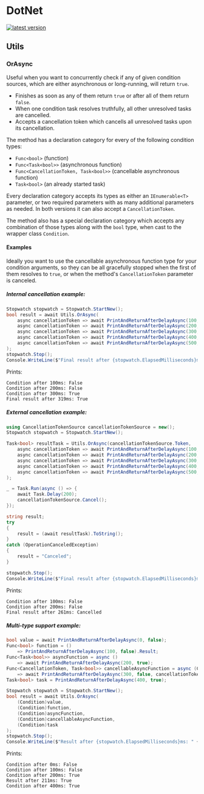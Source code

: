 # DotNet
[![latest version](https://img.shields.io/nuget/v/AndrejKrizan.DotNet)](https://www.nuget.org/packages/AndrejKrizan.DotNet)

## Utils
### OrAsync

Useful when you want to concurrently check if any of given condition sources, which are either asynchronous or long-running, will return `true`.
- Finishes as soon as any of them return `true` or after all of them return `false`.
- When one condition task resolves truthfully, all other unresolved tasks are cancelled.
- Accepts a cancellation token which cancells all unresolved tasks upon its cancellation.

The method has a declaration category for every of the following condition types:
- `Func<bool>` (function)
- `Func<Task<bool>>` (asynchronous function)
- `Func<CancellationToken, Task<bool>>` (cancellable asynchronous function)
- `Task<bool>` (an already started task)

Every declaration category accepts its types as either an `IEnumerable<T>` parameter, or two required parameters with as many additional parameters as needed. 
In both versions it can also accept a `CancellationToken`.

The method also has a special declaration category which accepts any combination of those types along with the `bool` type, when cast to the wrapper class `Condition`. 

#### Examples
Ideally you want to use the cancellable asynchronous function type for your condition arguments, so they can be all gracefully stopped when the first of them resolves to `true`, or when the method's `CancellationToken` parameter is canceled.

##### Internal cancellation example:

```cs
Stopwatch stopwatch = Stopwatch.StartNew();
bool result = await Utils.OrAsync(
    async cancellationToken => await PrintAndReturnAfterDelayAsync(100, false, cancellationToken),
    async cancellationToken => await PrintAndReturnAfterDelayAsync(200, false, cancellationToken),
    async cancellationToken => await PrintAndReturnAfterDelayAsync(300, true, cancellationToken),
    async cancellationToken => await PrintAndReturnAfterDelayAsync(400, false, cancellationToken),
    async cancellationToken => await PrintAndReturnAfterDelayAsync(500, true, cancellationToken)
);
stopwatch.Stop();
Console.WriteLine($"Final result after {stopwatch.ElapsedMilliseconds}ms: " + result);
```

Prints:
```
Condition after 100ms: False
Condition after 200ms: False
Condition after 300ms: True
Final result after 319ms: True
```

##### External cancellation example:
```cs
using CancellationTokenSource cancellationTokenSource = new();
Stopwatch stopwatch = Stopwatch.StartNew();

Task<bool> resultTask = Utils.OrAsync(cancellationTokenSource.Token,
    async cancellationToken => await PrintAndReturnAfterDelayAsync(100, false, cancellationToken),
    async cancellationToken => await PrintAndReturnAfterDelayAsync(200, false, cancellationToken),
    async cancellationToken => await PrintAndReturnAfterDelayAsync(300, true, cancellationToken),
    async cancellationToken => await PrintAndReturnAfterDelayAsync(400, false, cancellationToken),
    async cancellationToken => await PrintAndReturnAfterDelayAsync(500, true, cancellationToken)
);

_ = Task.Run(async () => { 
    await Task.Delay(200); 
    cancellationTokenSource.Cancel(); 
});

string result;
try
{
    result = (await resultTask).ToString();
}
catch (OperationCanceledException)
{
    result = "Canceled";
}

stopwatch.Stop();
Console.WriteLine($"Final result after {stopwatch.ElapsedMilliseconds}ms: " + result);
```

Prints:
```
Condition after 100ms: False
Condition after 200ms: False
Final result after 261ms: Cancelled
```

##### Multi-type support example:
```cs
bool value = await PrintAndReturnAfterDelayAsync(0, false);
Func<bool> function = () 
	=> PrintAndReturnAfterDelayAsync(100, false).Result;
Func<Task<bool>> asyncFunction = async () 
	=> await PrintAndReturnAfterDelayAsync(200, true);
Func<CancellationToken, Task<bool>> cancellableAsyncFunction = async (CancellationToken cancellationToken) 
	=> await PrintAndReturnAfterDelayAsync(300, false, cancellationToken);
Task<bool> task = PrintAndReturnAfterDelayAsync(400, true);

Stopwatch stopwatch = Stopwatch.StartNew();
bool result = await Utils.OrAsync(
    (Condition)value,
    (Condition)function,
    (Condition)asyncFunction,
    (Condition)cancellableAsyncFunction,
    (Condition)task
);
stopwatch.Stop();
Console.WriteLine($"Result after {stopwatch.ElapsedMilliseconds}ms: " + result);
```

Prints:
```
Condition after 0ms: False
Condition after 100ms: False
Condition after 200ms: True
Result after 211ms: True
Condition after 400ms: True
```
